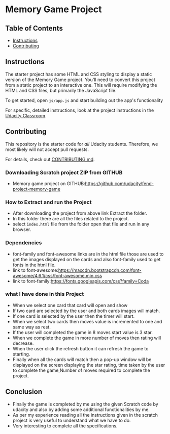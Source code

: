 # Memory Game Project

## Table of Contents

-   [Instructions](#instructions)
-   [Contributing](#contributing)

## Instructions

The starter project has some HTML and CSS styling to display a static version of the Memory Game project. You'll need to convert this project from a static project to an interactive one. This will require modifying the HTML and CSS files, but primarily the JavaScript file.

To get started, open `js/app.js` and start building out the app's functionality

For specific, detailed instructions, look at the project instructions in the [Udacity Classroom](https://classroom.udacity.com/me).

## Contributing

This repository is the starter code for _all_ Udacity students. Therefore, we most likely will not accept pull requests.

For details, check out [CONTRIBUTING.md](CONTRIBUTING.md).

### Downloading Scratch project ZIP from GITHUB

-   Memory game project on GITHUB:<https://github.com/udacity/fend-project-memory-game>

### How to Extract and run the Project

-   After downloading the project from above link Extract the folder.
-   In this folder there are all the files related to the project.
-   select `index.html` file from the folder open that file and run in any browser.

### Dependencies

-   font-family and font-awesome links are in the html file those are used to get the
    images displayed on the cards and also font-family used to get fonts in the html file.
-   link to font-awesome:<https://maxcdn.bootstrapcdn.com/font-awesome/4.6.1/css/font-awesome.min.css>
-   link to font-family:<https://fonts.googleapis.com/css?family=Coda>

### what I have done in this Project

-   When we select one card that card will open and show
-   If two card are selected by the user and both cards images will match.
-   If one card is selected by the user then the timer will start.
-   When we select two cards then moves value is incremented to one and same way as rest.
-   If the user will completed the game in 8 moves start value is 3 star.
-   When we complete the game in more number of moves then rating will decrease.
-   When the user click the refresh button it can refresh the game to starting.
-   Finally when all the cards will match then a pop-up window will be displayed on the screen    displaying the star rating, time taken by the user to complete the game,Number of moves required to complete the project.

## Conclusion

-   Finally the game is completed by me using the given Scratch code by udacity and also by adding some additional functionalities by me.
-   As per my experience reading all the instructions given in the scratch project is very useful to understand what we have to do.
-   Very interesting to complete all the specifications.  
